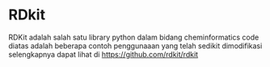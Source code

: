# RDkit
RDKit adalah salah satu library python dalam bidang cheminformatics
code diatas adalah beberapa contoh penggunaaan yang telah sedikit dimodifikasi
selengkapnya dapat lihat di https://github.com/rdkit/rdkit
